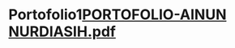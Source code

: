 # Portofolio1[PORTOFOLIO-AINUN NURDIASIH.pdf](https://github.com/user-attachments/files/16094606/PORTOFOLIO-AINUN.NURDIASIH.pdf)
